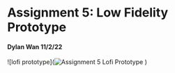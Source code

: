 # Assignment 5: Low Fidelity Prototype
#### Dylan Wan 11/2/22


![lofi prototype](![Assignment 5 Lofi Prototype](https://user-images.githubusercontent.com/114602097/199412517-4a4f118b-f34f-4f39-8799-d19f5beb0bd1.png)
)

